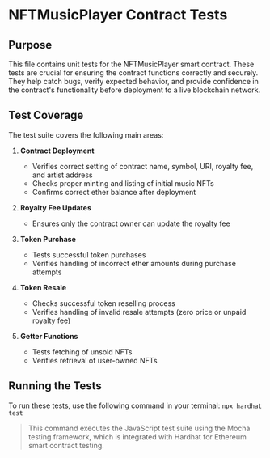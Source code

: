 # NFTMusicPlayer Contract Tests

## Purpose

This file contains unit tests for the NFTMusicPlayer smart contract. These tests are crucial for ensuring the contract functions correctly and securely. They help catch bugs, verify expected behavior, and provide confidence in the contract's functionality before deployment to a live blockchain network.

## Test Coverage

The test suite covers the following main areas:

1. **Contract Deployment**

   - Verifies correct setting of contract name, symbol, URI, royalty fee, and artist address
   - Checks proper minting and listing of initial music NFTs
   - Confirms correct ether balance after deployment

2. **Royalty Fee Updates**

   - Ensures only the contract owner can update the royalty fee

3. **Token Purchase**

   - Tests successful token purchases
   - Verifies handling of incorrect ether amounts during purchase attempts

4. **Token Resale**

   - Checks successful token reselling process
   - Verifies handling of invalid resale attempts (zero price or unpaid royalty fee)

5. **Getter Functions**
   - Tests fetching of unsold NFTs
   - Verifies retrieval of user-owned NFTs

## Running the Tests

To run these tests, use the following command in your terminal: `npx hardhat test`

> This command executes the JavaScript test suite using the Mocha testing framework, which is integrated with Hardhat for Ethereum smart contract testing.
